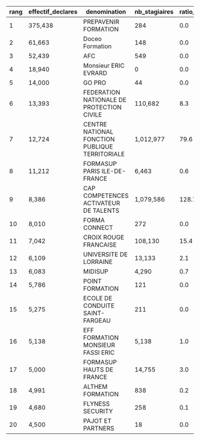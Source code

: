 | rang | effectif_declares | denomination | nb_stagiaires | ratio_stag/form | interpretation |
| --- | --- | --- | --- | --- | --- |
| 1 | 375,438 | PREPAVENIR FORMATION | 284 | 0.0 |  |
| 2 | 61,663 | Doceo Formation | 148 | 0.0 |  |
| 3 | 52,439 | AFC | 549 | 0.0 |  |
| 4 | 18,940 | Monsieur ERIC EVRARD | 0 | 0.0 |  |
| 5 | 14,000 | GO PRO | 44 | 0.0 |  |
| 6 | 13,393 | FEDERATION NATIONALE DE PROTECTION CIVILE | 110,682 | 8.3 |  |
| 7 | 12,724 | CENTRE NATIONAL FONCTION PUBLIQUE TERRITORIALE | 1,012,977 | 79.6 |  |
| 8 | 11,212 | FORMASUP PARIS ILE-DE-FRANCE | 6,463 | 0.6 |  |
| 9 | 8,386 | CAP COMPETENCES ACTIVATEUR DE TALENTS | 1,079,586 | 128.7 |  |
| 10 | 8,010 | FORMA CONNECT | 272 | 0.0 |  |
| 11 | 7,042 | CROIX ROUGE FRANCAISE | 108,130 | 15.4 |  |
| 12 | 6,109 | UNIVERSITE DE LORRAINE | 13,133 | 2.1 |  |
| 13 | 6,083 | MIDISUP | 4,290 | 0.7 |  |
| 14 | 5,786 | POINT FORMATION | 121 | 0.0 |  |
| 15 | 5,275 | ECOLE DE CONDUITE SAINT-FARGEAU | 211 | 0.0 |  |
| 16 | 5,138 | EFF FORMATION MONSIEUR FASSI ERIC | 5,138 | 1.0 |  |
| 17 | 5,000 | FORMASUP HAUTS DE FRANCE | 14,755 | 3.0 |  |
| 18 | 4,991 | ALTHEM FORMATION | 838 | 0.2 |  |
| 19 | 4,680 | FLYNESS SECURITY | 258 | 0.1 |  |
| 20 | 4,500 | PAJOT ET  PARTNERS | 18 | 0.0 |  |
